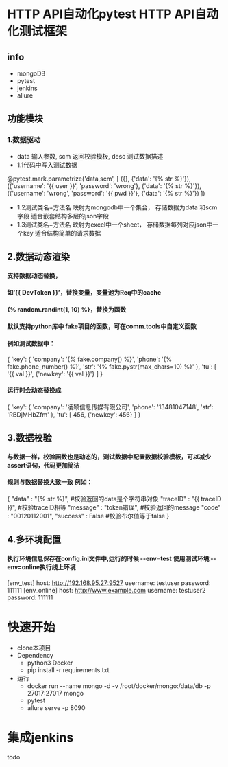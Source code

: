 # HTTP API自动化pytest HTTP API自动化测试框架
## info
- mongoDB
- pytest
- jenkins
- allure

## 功能模块
### 1.数据驱动
- data 输入参数, scm 返回校验模板, desc 测试数据描述
- 1.1代码中写入测试数据

@pytest.mark.parametrize('data,scm', [
        ({}, {'data': '{% str %}'}),
        ({'username': '{{ user }}', 'password': 'wrong'}, {'data': '{% str %}'}),
        ({'username': 'wrong', 'password': '{{ pwd }}'}, {'data': '{% str %}'})
    ])

- 1.2测试类名+方法名 映射为mongodb中一个集合， 存储数据为data 和scm字段
  适合嵌套结构多层的json字段
- 1.3测试类名+方法名 映射为excel中一个sheet， 存储数据每列对应json中一个key
  适合结构简单的请求数据

## 2.数据动态渲染
#### 支持数据动态替换，
#### 如‘{{ DevToken }}’，替换变量，变量池为Req中的cache
#### {% random.randint(1, 10) %}，替换为函数
#### 默认支持python库中 fake项目的函数，可在comm.tools中自定义函数
#### 例如测试数据中：

{ 'key': {
    'company': '{% fake.company() %}',
    'phone': '{% fake.phone_number() %}',
    'str': '{% fake.pystr(max_chars=10) %}'
   },
   'tu': [
       '{{ val }}', 
       {'newkey': '{{ val }}'}
   ]
}

#### 运行时会动态替换成

{ 'key': {
    'company': '凌颖信息传媒有限公司', 
    'phone': '13481047148', 
    'str': 'RBDjMHbZfm'
   },
  'tu': [
      456, 
      {'newkey': 456}
  ]
}


## 3.数据校验
#### 与数据一样，校验函数也是动态的，测试数据中配置数据校验模板，可以减少assert语句，代码更加简洁
#### 规则与数据替换大致一致 例如：

{
    "data" : "{% str %}",        #校验返回的data是个字符串对象
    "traceID" : "{{ traceID }}", #校验traceID相等
    "message" : "token错误",     #校验返回的message
    "code" : "00120112001",
    "success" : False            #校验布尔值等于false
}

## 4.多环境配置
#### 执行环境信息保存在config.ini文件中,运行的时候 --env=test 使用测试环境 --env=online执行线上环境

[env_test]
host: http://192.168.95.27:9527
username: testuser
password: 111111
[env_online]
host: http://www.example.com
username: testuser2
password: 111111

# 快速开始
- clone本项目
- Dependency  
   + python3 Docker
   + pip install -r requirements.txt
- 运行
   + docker run --name mongo -d -v /root/docker/mongo:/data/db -p 27017:27017 mongo
   + pytest
   + allure serve -p 8090

# 集成jenkins
todo


```python

```


```python

```


```python

```
